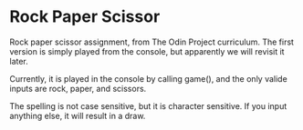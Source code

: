 # Rock Paper Scissor
Rock paper scissor assignment, from The Odin Project curriculum.
The first version is simply played from the console, but apparently we will revisit it later.

Currently, it is played in the console by calling game(), and the only valide inputs are
rock, paper, and scissors.

The spelling is not case sensitive, but it is character sensitive.
If you input anything else, it will result in a draw.

